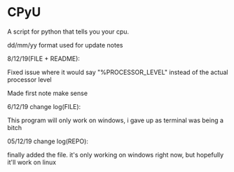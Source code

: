 # CPyU
A script for python that tells you your cpu.

dd/mm/yy format used for update notes

8/12/19(FILE + README):

Fixed issue where it would say "%PROCESSOR_LEVEL" instead of the actual processor level

Made first note make sense

6/12/19 change log(FILE):

This program will only work on windows, i gave up as terminal was being a bitch

05/12/19 change log(REPO):

finally added the file. it's only working on windows right now, but hopefully it'll work on linux
